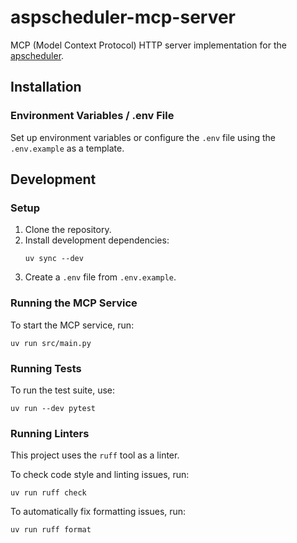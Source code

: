 # aspscheduler-mcp-server

MCP (Model Context Protocol) HTTP server implementation for the [apscheduler](https://github.com/agronholm/apscheduler).

## Installation

### Environment Variables / .env File

Set up environment variables or configure the `.env` file using the `.env.example` as a template.

## Development

### Setup

1. Clone the repository.
2. Install development dependencies:
   ```
   uv sync --dev
   ```
3. Create a `.env` file from `.env.example`.

### Running the MCP Service

To start the MCP service, run:
```
uv run src/main.py
```

### Running Tests

To run the test suite, use:
```
uv run --dev pytest
```

### Running Linters

This project uses the `ruff` tool as a linter.

To check code style and linting issues, run:
```
uv run ruff check
```

To automatically fix formatting issues, run:
```
uv run ruff format
```
